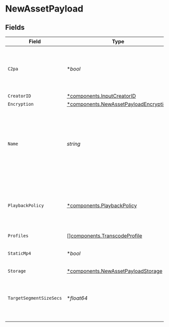 # NewAssetPayload


## Fields

| Field                                                                                            | Type                                                                                             | Required                                                                                         | Description                                                                                      | Example                                                                                          |
| ------------------------------------------------------------------------------------------------ | ------------------------------------------------------------------------------------------------ | ------------------------------------------------------------------------------------------------ | ------------------------------------------------------------------------------------------------ | ------------------------------------------------------------------------------------------------ |
| `C2pa`                                                                                           | **bool*                                                                                          | :heavy_minus_sign:                                                                               | Decides if the output video should include C2PA signature                                        |                                                                                                  |
| `CreatorID`                                                                                      | [*components.InputCreatorID](../../models/components/inputcreatorid.md)                          | :heavy_minus_sign:                                                                               | N/A                                                                                              |                                                                                                  |
| `Encryption`                                                                                     | [*components.NewAssetPayloadEncryption](../../models/components/newassetpayloadencryption.md)    | :heavy_minus_sign:                                                                               | N/A                                                                                              |                                                                                                  |
| `Name`                                                                                           | *string*                                                                                         | :heavy_check_mark:                                                                               | The name of the asset. This is not necessarily the filename - it can be a custom name or title.<br/> | filename.mp4                                                                                     |
| `PlaybackPolicy`                                                                                 | [*components.PlaybackPolicy](../../models/components/playbackpolicy.md)                          | :heavy_minus_sign:                                                                               | Whether the playback policy for an asset or stream is public or signed                           |                                                                                                  |
| `Profiles`                                                                                       | [][components.TranscodeProfile](../../models/components/transcodeprofile.md)                     | :heavy_minus_sign:                                                                               | N/A                                                                                              |                                                                                                  |
| `StaticMp4`                                                                                      | **bool*                                                                                          | :heavy_minus_sign:                                                                               | Whether to generate MP4s for the asset.                                                          | true                                                                                             |
| `Storage`                                                                                        | [*components.NewAssetPayloadStorage](../../models/components/newassetpayloadstorage.md)          | :heavy_minus_sign:                                                                               | N/A                                                                                              |                                                                                                  |
| `TargetSegmentSizeSecs`                                                                          | **float64*                                                                                       | :heavy_minus_sign:                                                                               | How many seconds the duration of each output segment should be                                   |                                                                                                  |